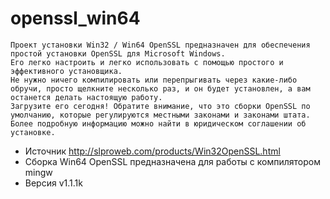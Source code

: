 # openssl_win64

```
Проект установки Win32 / Win64 OpenSSL предназначен для обеспечения простой установки OpenSSL для Microsoft Windows. 
Его легко настроить и легко использовать с помощью простого и эффективного установщика. 
Не нужно ничего компилировать или перепрыгивать через какие-либо обручи, просто щелкните несколько раз, и он будет установлен, а вам останется делать настоящую работу. 
Загрузите его сегодня! Обратите внимание, что это сборки OpenSSL по умолчанию, которые регулируются местными законами и законами штата. 
Более подробную информацию можно найти в юридическом соглашении об установке.
```

* Источник http://slproweb.com/products/Win32OpenSSL.html
* Сборка Win64 OpenSSL предназначена для работы с компилятором mingw
* Версия v1.1.1k

